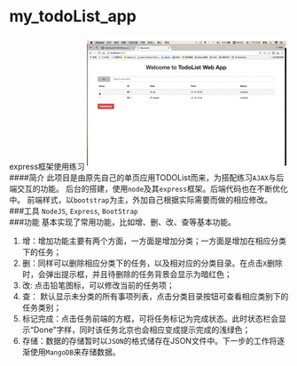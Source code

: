 # my_todoList_app
express框架使用练习
![gif展示功能](static/images/todolist-gif.gif)
<br>
####简介
此项目是由原先自己的单页应用TODOList而来，为搭配练习`AJAX`与后端交互的功能。
后台的搭建，使用`node`及其`express`框架。后端代码也在不断优化中。
前端样式，以`bootstrap`为主，外加自己根据实际需要而做的相应修改。
###工具
`NodeJS`, `Express`, `BootStrap`
<br>
###功能
基本实现了常用功能，比如增、删、改、查等基本功能。

1. 增：增加功能主要有两个方面，一方面是增加分类；一方面是增加在相应分类下的任务；
2. 删：同样可以删除相应分类下的任务，以及相对应的分类目录。在点击`X`删除时，会弹出提示框，并且待删除的任务背景会显示为暗红色；
3. 改: 点击铅笔图标，可以修改当前的任务项；
4. 查： 默认显示未分类的所有事项列表，点击分类目录按钮可查看相应类别下的任务类别；
5. 标记完成：点击任务前端的方框，可将任务标记为完成状态。此时状态栏会显示“Done”字样，同时该任务北京也会相应变成提示完成的浅绿色；
6. 存储：数据的存储暂时以`JSON`的格式储存在JSON文件中。下一步的工作将逐渐使用`MangoDB`来存储数据。
